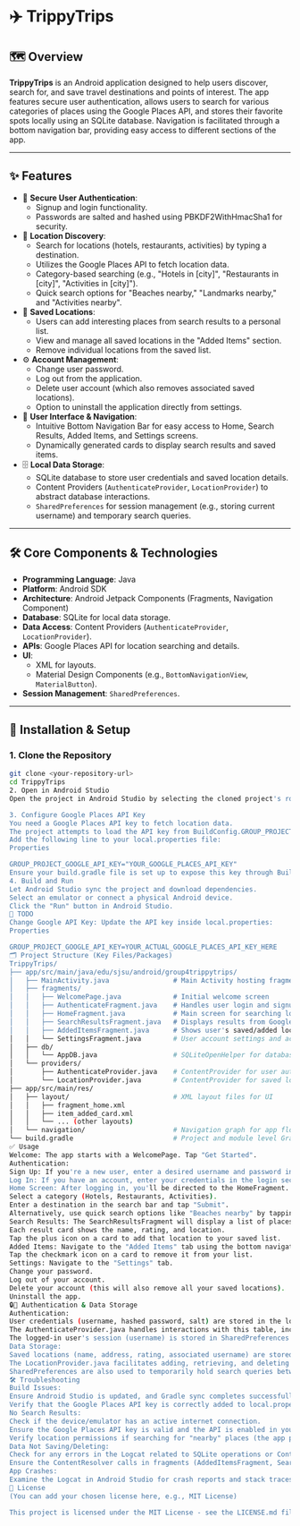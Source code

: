 # ✈️ TrippyTrips

## 🗺️ Overview

**TrippyTrips** is an Android application designed to help users discover, search for, and save travel destinations and points of interest. The app features secure user authentication, allows users to search for various categories of places using the Google Places API, and stores their favorite spots locally using an SQLite database. Navigation is facilitated through a bottom navigation bar, providing easy access to different sections of the app.

---

## ✨ Features

* 🔐 **Secure User Authentication**:
    * Signup and login functionality.
    * Passwords are salted and hashed using PBKDF2WithHmacSha1 for security.
* 📍 **Location Discovery**:
    * Search for locations (hotels, restaurants, activities) by typing a destination.
    * Utilizes the Google Places API to fetch location data.
    * Category-based searching (e.g., "Hotels in [city]", "Restaurants in [city]", "Activities in [city]").
    * Quick search options for "Beaches nearby," "Landmarks nearby," and "Activities nearby".
* 💾 **Saved Locations**:
    * Users can add interesting places from search results to a personal list.
    * View and manage all saved locations in the "Added Items" section.
    * Remove individual locations from the saved list.
* ⚙️ **Account Management**:
    * Change user password.
    * Log out from the application.
    * Delete user account (which also removes associated saved locations).
    * Option to uninstall the application directly from settings.
* 📱 **User Interface & Navigation**:
    * Intuitive Bottom Navigation Bar for easy access to Home, Search Results, Added Items, and Settings screens.
    * Dynamically generated cards to display search results and saved items.
* 🗄️ **Local Data Storage**:
    * SQLite database to store user credentials and saved location details.
    * Content Providers (`AuthenticateProvider`, `LocationProvider`) to abstract database interactions.
    * `SharedPreferences` for session management (e.g., storing current username) and temporary search queries.

---

## 🛠️ Core Components & Technologies

* **Programming Language**: Java
* **Platform**: Android SDK
* **Architecture**: Android Jetpack Components (Fragments, Navigation Component)
* **Database**: SQLite for local data storage.
* **Data Access**: Content Providers (`AuthenticateProvider`, `LocationProvider`).
* **APIs**: Google Places API for location searching and details.
* **UI**:
    * XML for layouts.
    * Material Design Components (e.g., `BottomNavigationView`, `MaterialButton`).
* **Session Management**: `SharedPreferences`.

---

## 🚀 Installation & Setup

### 1. Clone the Repository
   ```bash
   git clone <your-repository-url>
   cd TrippyTrips
2. Open in Android Studio
Open the project in Android Studio by selecting the cloned project's root directory.

3. Configure Google Places API Key
You need a Google Places API key to fetch location data.
The project attempts to load the API key from BuildConfig.GROUP_PROJECT_GOOGLE_API_KEY. This typically means you'll need to store your API key in a local.properties file in your project's root directory (this file should not be committed to version control).
Add the following line to your local.properties file:
Properties

GROUP_PROJECT_GOOGLE_API_KEY="YOUR_GOOGLE_PLACES_API_KEY"
Ensure your build.gradle file is set up to expose this key through BuildConfig.
4. Build and Run
Let Android Studio sync the project and download dependencies.
Select an emulator or connect a physical Android device.
Click the "Run" button in Android Studio.
📝 TODO
Change Google API Key: Update the API key inside local.properties:
Properties

GROUP_PROJECT_GOOGLE_API_KEY=YOUR_ACTUAL_GOOGLE_PLACES_API_KEY_HERE
🗂️ Project Structure (Key Files/Packages)
TrippyTrips/
├── app/src/main/java/edu/sjsu/android/group4trippytrips/
│   ├── MainActivity.java                # Main Activity hosting fragments
│   ├── fragments/
│   │   ├── WelcomePage.java             # Initial welcome screen
│   │   ├── AuthenticateFragment.java    # Handles user login and signup
│   │   ├── HomeFragment.java            # Main screen for searching locations
│   │   ├── SearchResultsFragment.java   # Displays results from Google Places API
│   │   ├── AddedItemsFragment.java      # Shows user's saved/added locations
│   │   └── SettingsFragment.java        # User account settings and actions
│   ├── db/
│   │   └── AppDB.java                   # SQLiteOpenHelper for database creation and management
│   └── providers/
│       ├── AuthenticateProvider.java    # ContentProvider for user authentication data
│       └── LocationProvider.java        # ContentProvider for saved location data
├── app/src/main/res/
│   ├── layout/                          # XML layout files for UI
│   │   ├── fragment_home.xml
│   │   ├── item_added_card.xml
│   │   └── ... (other layouts)
│   └── navigation/                      # Navigation graph for app flow
└── build.gradle                         # Project and module level Gradle scripts
✅ Usage
Welcome: The app starts with a WelcomePage. Tap "Get Started".
Authentication:
Sign Up: If you're a new user, enter a desired username and password in the sign-up section of the AuthenticateFragment and tap "Sign Up".
Log In: If you have an account, enter your credentials in the login section and tap "Log In".
Home Screen: After logging in, you'll be directed to the HomeFragment.
Select a category (Hotels, Restaurants, Activities).
Enter a destination in the search bar and tap "Submit".
Alternatively, use quick search options like "Beaches nearby" by tapping on the respective cards.
Search Results: The SearchResultsFragment will display a list of places based on your query from the Google Places API.
Each result card shows the name, rating, and location.
Tap the plus icon on a card to add that location to your saved list.
Added Items: Navigate to the "Added Items" tab using the bottom navigation bar to view all your saved locations.
Tap the checkmark icon on a card to remove it from your list.
Settings: Navigate to the "Settings" tab.
Change your password.
Log out of your account.
Delete your account (this will also remove all your saved locations).
Uninstall the app.
🔒💾 Authentication & Data Storage
Authentication:
User credentials (username, hashed password, salt) are stored in the local SQLite login table, managed by AppDB.java.
The AuthenticateProvider.java handles interactions with this table, including password hashing (PBKDF2WithHmacSha1) and salt generation during signup and verification during login.
The logged-in user's session (username) is stored in SharedPreferences.
Data Storage:
Saved locations (name, address, rating, associated username) are stored in the SQLite locations table, also managed by AppDB.java.
The LocationProvider.java facilitates adding, retrieving, and deleting these saved locations for the logged-in user.
SharedPreferences are also used to temporarily hold search queries between HomeFragment and SearchResultsFragment and the current username.
🛠️ Troubleshooting
Build Issues:
Ensure Android Studio is updated, and Gradle sync completes successfully.
Verify that the Google Places API key is correctly added to local.properties and accessible via BuildConfig.
No Search Results:
Check if the device/emulator has an active internet connection.
Ensure the Google Places API key is valid and the API is enabled in your Google Cloud Console project.
Verify location permissions if searching for "nearby" places (the app prompts to enable location services if disabled for such searches).
Data Not Saving/Deleting:
Check for any errors in the Logcat related to SQLite operations or ContentProvider access.
Ensure the ContentResolver calls in fragments (AddedItemsFragment, SearchResultsFragment, SettingsFragment) are correctly interacting with the providers.
App Crashes:
Examine the Logcat in Android Studio for crash reports and stack traces to identify the source of the error.
📄 License
(You can add your chosen license here, e.g., MIT License)

This project is licensed under the MIT License - see the LICENSE.md file for details (if applicable).
